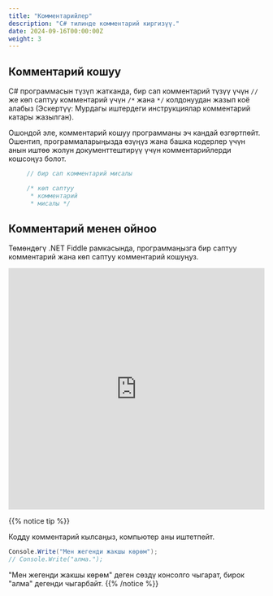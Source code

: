```yaml
---
title: "Комментарийлер"
description: "C# тилинде комментарий киргизүү."
date: 2024-09-16T00:00:00Z
weight: 3
---
```


## Комментарий кошуу

C# программасын түзүп жатканда, бир сап комментарий түзүү үчүн `//` же көп саптуу комментарий үчүн `/*` жана `*/` колдонуудан жазып коё алабыз (Эскертүү: Мурдагы иштердеги инструкциялар комментарий катары жазылган).

Ошондой эле, комментарий кошуу программаны эч кандай өзгөртпөйт. Ошентип, программаларыңызда өзүңүз жана башка кодерлер үчүн анын иштөө жолун документтештирүү үчүн комментарийлерди кошсоңуз болот.

```c#
     // бир сап комментарий мисалы

     /* көп саптуу
      * комментарий
      * мисалы */
```

## Комментарий менен ойноо

Төмөндөгү .NET Fiddle рамкасында, программаңызга бир саптуу комментарий жана көп саптуу комментарий кошуңуз.

<iframe width="100%" height="475" src="https://dotnetfiddle.net/Widget/TTAhVm" frameborder="0"></iframe>

{{% notice tip %}}

Кодду комментарий кылсаңыз, компьютер аны иштетпейт.

```c#
Console.Write("Мен жегенди жакшы көрөм");
// Console.Write("алма.");
```

"Мен жегенди жакшы көрөм" деген сөздү консолго чыгарат, бирок "алма" дегенди чыгарбайт.
{{% /notice %}}

